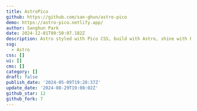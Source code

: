 ```yaml
---
title: AstroPico
github: https://github.com/san-ghun/astro-pico
demo: https://astro-pico.netlify.app/
author: Sanghun Park
date: 2024-12-01T09:50:07.182Z
description: Astro styled with Pico CSS, build with Astro, shine with Pico.
ssg:
  - Astro
css: []
ui: []
cms: []
category: []
draft: false
publish_date: '2024-05-09T19:28:37Z'
update_date: '2024-08-29T19:08:02Z'
github_star: 12
github_fork: 7
---
```

